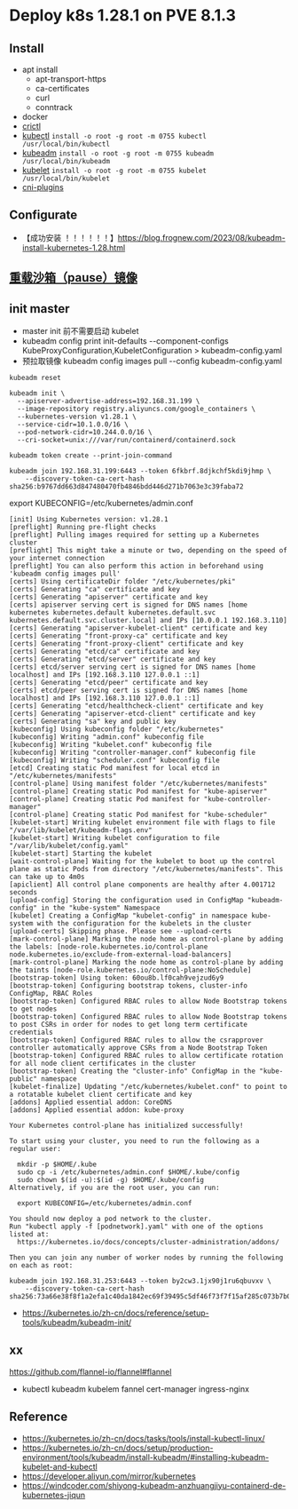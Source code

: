 # Deploy k8s 1.28.1 on PVE 8.1.3

## Install 

- apt install
  - apt-transport-https
  - ca-certificates
  - curl
  - conntrack
- docker
- [crictl](https://github.com/kubernetes-sigs/cri-tools/releases/download/v1.28.0/crictl-v1.28.0-linux-amd64.tar.gz)
- [kubectl](https://dl.k8s.io/release/v1.28.1/bin/linux/amd64/kubectl) `install -o root -g root -m 0755 kubectl /usr/local/bin/kubectl`
- [kubeadm](https://dl.k8s.io/release/v1.28.1/bin/linux/amd64/kubeadm) `install -o root -g root -m 0755 kubeadm /usr/local/bin/kubeadm`
- [kubelet](https://dl.k8s.io/release/v1.28.1/bin/linux/amd64/kubelet) `install -o root -g root -m 0755 kubelet /usr/local/bin/kubelet`
- [cni-plugins](https://github.com/containernetworking/plugins/releases/download/v1.3.0/cni-plugins-linux-amd64-v1.3.0.tgz)

## Configurate

- 【成功安装 ！！！！！！】https://blog.frognew.com/2023/08/kubeadm-install-kubernetes-1.28.html

## [重载沙箱（pause）镜像](https://kubernetes.io/zh-cn/docs/setup/production-environment/container-runtimes/#override-pause-image-containerd)

## init master

- master init 前不需要启动 kubelet
- kubeadm config print init-defaults --component-configs KubeProxyConfiguration,KubeletConfiguration > kubeadm-config.yaml
- 预拉取镜像 kubeadm config images pull --config kubeadm-config.yaml

```shell
kubeadm reset

kubeadm init \
  --apiserver-advertise-address=192.168.31.199 \
  --image-repository registry.aliyuncs.com/google_containers \
  --kubernetes-version v1.28.1 \
  --service-cidr=10.1.0.0/16 \
  --pod-network-cidr=10.244.0.0/16 \
  --cri-socket=unix:///var/run/containerd/containerd.sock
```

```shell
kubeadm token create --print-join-command

kubeadm join 192.168.31.199:6443 --token 6fkbrf.8djkchf5kdi9jhmp \
	--discovery-token-ca-cert-hash sha256:b9767dd663d847480470fb4846bdd446d271b7063e3c39faba72
```


export KUBECONFIG=/etc/kubernetes/admin.conf

```shell
[init] Using Kubernetes version: v1.28.1
[preflight] Running pre-flight checks
[preflight] Pulling images required for setting up a Kubernetes cluster
[preflight] This might take a minute or two, depending on the speed of your internet connection
[preflight] You can also perform this action in beforehand using 'kubeadm config images pull'
[certs] Using certificateDir folder "/etc/kubernetes/pki"
[certs] Generating "ca" certificate and key
[certs] Generating "apiserver" certificate and key
[certs] apiserver serving cert is signed for DNS names [home kubernetes kubernetes.default kubernetes.default.svc kubernetes.default.svc.cluster.local] and IPs [10.0.0.1 192.168.3.110]
[certs] Generating "apiserver-kubelet-client" certificate and key
[certs] Generating "front-proxy-ca" certificate and key
[certs] Generating "front-proxy-client" certificate and key
[certs] Generating "etcd/ca" certificate and key
[certs] Generating "etcd/server" certificate and key
[certs] etcd/server serving cert is signed for DNS names [home localhost] and IPs [192.168.3.110 127.0.0.1 ::1]
[certs] Generating "etcd/peer" certificate and key
[certs] etcd/peer serving cert is signed for DNS names [home localhost] and IPs [192.168.3.110 127.0.0.1 ::1]
[certs] Generating "etcd/healthcheck-client" certificate and key
[certs] Generating "apiserver-etcd-client" certificate and key
[certs] Generating "sa" key and public key
[kubeconfig] Using kubeconfig folder "/etc/kubernetes"
[kubeconfig] Writing "admin.conf" kubeconfig file
[kubeconfig] Writing "kubelet.conf" kubeconfig file
[kubeconfig] Writing "controller-manager.conf" kubeconfig file
[kubeconfig] Writing "scheduler.conf" kubeconfig file
[etcd] Creating static Pod manifest for local etcd in "/etc/kubernetes/manifests"
[control-plane] Using manifest folder "/etc/kubernetes/manifests"
[control-plane] Creating static Pod manifest for "kube-apiserver"
[control-plane] Creating static Pod manifest for "kube-controller-manager"
[control-plane] Creating static Pod manifest for "kube-scheduler"
[kubelet-start] Writing kubelet environment file with flags to file "/var/lib/kubelet/kubeadm-flags.env"
[kubelet-start] Writing kubelet configuration to file "/var/lib/kubelet/config.yaml"
[kubelet-start] Starting the kubelet
[wait-control-plane] Waiting for the kubelet to boot up the control plane as static Pods from directory "/etc/kubernetes/manifests". This can take up to 4m0s
[apiclient] All control plane components are healthy after 4.001712 seconds
[upload-config] Storing the configuration used in ConfigMap "kubeadm-config" in the "kube-system" Namespace
[kubelet] Creating a ConfigMap "kubelet-config" in namespace kube-system with the configuration for the kubelets in the cluster
[upload-certs] Skipping phase. Please see --upload-certs
[mark-control-plane] Marking the node home as control-plane by adding the labels: [node-role.kubernetes.io/control-plane node.kubernetes.io/exclude-from-external-load-balancers]
[mark-control-plane] Marking the node home as control-plane by adding the taints [node-role.kubernetes.io/control-plane:NoSchedule]
[bootstrap-token] Using token: 60ou8b.lf0cah9vejzud6y9
[bootstrap-token] Configuring bootstrap tokens, cluster-info ConfigMap, RBAC Roles
[bootstrap-token] Configured RBAC rules to allow Node Bootstrap tokens to get nodes
[bootstrap-token] Configured RBAC rules to allow Node Bootstrap tokens to post CSRs in order for nodes to get long term certificate credentials
[bootstrap-token] Configured RBAC rules to allow the csrapprover controller automatically approve CSRs from a Node Bootstrap Token
[bootstrap-token] Configured RBAC rules to allow certificate rotation for all node client certificates in the cluster
[bootstrap-token] Creating the "cluster-info" ConfigMap in the "kube-public" namespace
[kubelet-finalize] Updating "/etc/kubernetes/kubelet.conf" to point to a rotatable kubelet client certificate and key
[addons] Applied essential addon: CoreDNS
[addons] Applied essential addon: kube-proxy

Your Kubernetes control-plane has initialized successfully!

To start using your cluster, you need to run the following as a regular user:

  mkdir -p $HOME/.kube
  sudo cp -i /etc/kubernetes/admin.conf $HOME/.kube/config
  sudo chown $(id -u):$(id -g) $HOME/.kube/config
Alternatively, if you are the root user, you can run:

  export KUBECONFIG=/etc/kubernetes/admin.conf

You should now deploy a pod network to the cluster.
Run "kubectl apply -f [podnetwork].yaml" with one of the options listed at:
  https://kubernetes.io/docs/concepts/cluster-administration/addons/

Then you can join any number of worker nodes by running the following on each as root:

kubeadm join 192.168.31.253:6443 --token by2cw3.1jx90j1ru6qbuvxv \
	--discovery-token-ca-cert-hash sha256:73a66e38f8f1a2efa1c40da1842ec69f39495c5df46f73f7f15af285c073b7b0
```

- https://kubernetes.io/zh-cn/docs/reference/setup-tools/kubeadm/kubeadm-init/

## xx

https://github.com/flannel-io/flannel#flannel

- kubectl kubeadm kubelem fannel cert-manager ingress-nginx

## Reference

- https://kubernetes.io/zh-cn/docs/tasks/tools/install-kubectl-linux/
- https://kubernetes.io/zh-cn/docs/setup/production-environment/tools/kubeadm/install-kubeadm/#installing-kubeadm-kubelet-and-kubectl
- https://developer.aliyun.com/mirror/kubernetes
- https://windcoder.com/shiyong-kubeadm-anzhuangjiyu-containerd-de-kubernetes-jiqun
